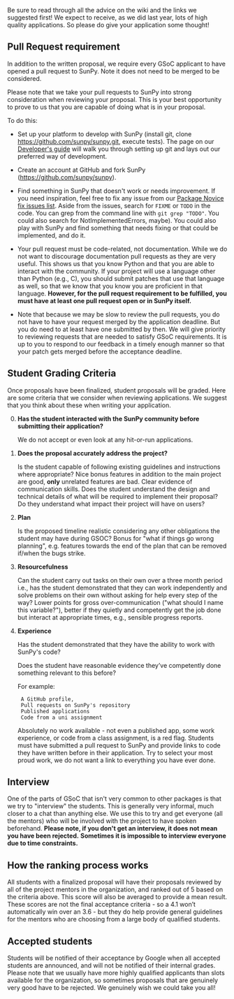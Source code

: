 Be sure to read through all the advice on the wiki and the links we suggested first!
We expect to receive, as we did last year, lots of high quality applications.
So please do give your application some thought!

## Pull Request requirement

In addition to the written proposal, we require every GSoC applicant to have opened a pull request to SunPy.
Note it does not need to be merged to be considered.

Please note that we take your pull requests to SunPy into strong consideration when reviewing your proposal.
This is your best opportunity to prove to us that you are capable of doing what is in your proposal.

To do this:

* Set up your platform to develop with SunPy (install git, clone https://github.com/sunpy/sunpy.git, execute tests).
  The page on our [Developer's guide](http://docs.sunpy.org/en/latest/dev_guide/newcomers.html) will walk you through setting up git and lays out our preferred way of development.

* Create an account at GitHub and fork SunPy (https://github.com/sunpy/sunpy).

* Find something in SunPy that doesn't work or needs improvement.
  If you need inspiration, feel free to fix any issue from our [Package Novice fix issues list](https://github.com/sunpy/sunpy/issues?q=is%3Aissue+is%3Aopen+label%3A%22Package+Novice%22).
  Aside from the issues, search for `FIXME` or `TODO` in the code.
  You can grep from the command line with `git grep "TODO"`.
  You could also search for NotImplementedErrors, maybe).
  You could also play with SunPy and find something that needs fixing or that could be implemented, and do it.

* Your pull request must be code-related, not documentation.
  While we do not want to discourage documentation pull requests as they are very useful.
  This shows us that you know Python and that you are able to interact with the community.
  If your project will use a language other than Python (e.g., C), you should submit patches that use that language as well, so that we know that you know you are proficient in that language.
  **However, for the pull request requirement to be fulfilled, you must have at least one pull request open or in SunPy itself.**

* Note that because we may be slow to review the pull requests, you do not
  have to have your request merged by the application deadline.
  But you do need to at least have one submitted by then.
  We will give priority to reviewing requests that are needed to satisfy GSoC requirements.
  It is up to you to respond to our feedback in a timely enough manner so that your patch gets merged before the acceptance deadline.

## Student Grading Criteria

Once proposals have been finalized, student proposals will be graded.
Here are some criteria that we consider when reviewing applications.
We suggest that you think about these when writing your application.

0. **Has the student interacted with the SunPy community before submitting their application?**

    We do not accept or even look at any hit-or-run applications.

1. **Does the proposal accurately address the project?**

    Is the student capable of following existing guidelines and instructions where appropriate?
    Nice bonus features in addition to the main project are good, **only** unrelated features are bad.
    Clear evidence of communication skills.
    Does the student understand the design and technical details of what will be required to implement their proposal?
    Do they understand what impact their project will have on users?

2. **Plan**

    Is the proposed timeline realistic considering any other obligations the student may have during GSOC?
    Bonus for "what if things go wrong planning", e.g. features towards the end of the plan that can be removed if/when the bugs strike.

3. **Resourcefulness**

    Can the student carry out tasks on their own over a three month period i.e., has the student demonstrated that they can work independently and solve problems on their own without asking for help every step of the way?
    Lower points for gross over-communication ("what should I name this variable?"), better if they quietly and competently get the job done but interact at appropriate times, e.g., sensible progress reports.

4. **Experience**

    Has the student demonstrated that they have the ability to work with SunPy's code?

    Does the student have reasonable evidence they’ve competently done something relevant to this before?

    For example:

        A GitHub profile,
        Pull requests on SunPy's repository
        Published applications
        Code from a uni assignment

    Absolutely no work available - not even a published app, some work experience, or code from a class assignment, is a red flag.
    Students must have submitted a pull request to SunPy and provide links to code they have written before in their application.
    Try to select your most proud work, we do not want a link to everything you have ever done.


## Interview

One of the parts of GSoC that isn't very common to other packages is that we try to "interview" the students.
This is generally very informal, much closer to a chat than anything else.
We use this to try and get everyone (all the mentors) who will be involved with the project to have spoken beforehand.
**Please note, if you don't get an interview, it does not mean you have been rejected.**
**Sometimes it is impossible to interview everyone due to time constraints.**

## How the ranking process works

All students with a finalized proposal will have their proposals reviewed by all of the project mentors in the organization, and ranked out of 5 based on the criteria above.
This score will also be averaged to provide a mean result.
These scores are not the final acceptance criteria - so a 4.1 won’t automatically win over an 3.6 - but they do help provide general guidelines for the mentors who are choosing from a large body of qualified students.

## Accepted students

Students will be notified of their acceptance by Google when all accepted students are announced, and will not be notified of their internal grades.
Please note that we usually have more highly qualified applicants than slots available for the organization, so sometimes proposals that are genuinely very good have to be rejected.
We genuinely wish we could take you all!
